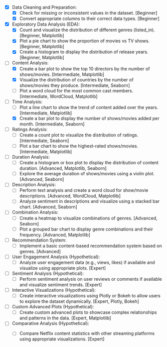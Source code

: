 - [x] Data Cleaning and Preparation:
  - [x] Check for missing or inconsistent values in the dataset. [Beginner]
  - [x] Convert appropriate columns to their correct data types. [Beginner]

- [x] Exploratory Data Analysis (EDA):
  - [x] Count and visualize the distribution of different genres (listed_in). [Beginner, Matplotlib]
  - [x] Plot a pie chart to show the proportion of movies vs TV shows. [Beginner, Matplotlib]
  - [x] Create a histogram to display the distribution of release years. [Beginner, Matplotlib]

- [ ] Content Analysis:
  - [x] Create a bar plot to show the top 10 directors by the number of shows/movies. [Intermediate, Matplotlib]
  - [x] Visualize the distribution of countries by the number of shows/movies they produce. [Intermediate, Seaborn]
  - [ ] Plot a word cloud for the most common cast members. [Intermediate, WordCloud, Matplotlib]

- [ ] Time Analysis:
  - [ ] Plot a line chart to show the trend of content added over the years. [Intermediate, Matplotlib]
  - [x] Create a bar plot to display the number of shows/movies added per month. [Intermediate, Seaborn]

- [ ] Ratings Analysis:
  - [ ] Create a count plot to visualize the distribution of ratings. [Intermediate, Seaborn]
  - [ ] Plot a bar chart to show the highest-rated shows/movies. [Intermediate, Matplotlib]

- [ ] Duration Analysis:
  - [ ] Create a histogram or box plot to display the distribution of content duration. [Advanced, Matplotlib, Seaborn]
  - [ ] Explore the average duration of shows/movies using a violin plot. [Advanced, Seaborn]

- [ ] Description Analysis:
  - [ ] Perform text analysis and create a word cloud for show/movie descriptions. [Advanced, WordCloud, Matplotlib]
  - [ ] Analyze sentiment in descriptions and visualize using a stacked bar chart. [Advanced, Seaborn]

- [ ] Combination Analysis:
  - [ ] Create a heatmap to visualize combinations of genres. [Advanced, Seaborn]
  - [ ] Plot a grouped bar chart to display genre combinations and their frequency. [Advanced, Matplotlib]

- [ ] Recommendation System:
  - [ ] Implement a basic content-based recommendation system based on genres. [Advanced]

- [ ] User Engagement Analysis (Hypothetical):
  - [ ] Analyze user engagement data (e.g., views, likes) if available and visualize using appropriate plots. [Expert]

- [ ] Sentiment Analysis (Hypothetical):
  - [ ] Perform sentiment analysis on user reviews or comments if available and visualize sentiment trends. [Expert]

- [ ] Interactive Visualizations (Hypothetical):
  - [ ] Create interactive visualizations using Plotly or Bokeh to allow users to explore the dataset dynamically. [Expert, Plotly, Bokeh]

- [ ] Custom Advanced Plots (Hypothetical):
  - [ ] Create custom advanced plots to showcase complex relationships and patterns in the data. [Expert, Matplotlib]

- [ ] Comparative Analysis (Hypothetical):
  - [ ] Compare Netflix content statistics with other streaming platforms using appropriate visualizations. [Expert]

